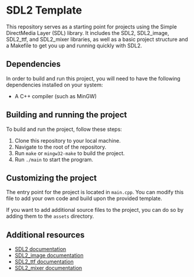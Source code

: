 # SDL2 Template


This repository serves as a starting point for projects using the Simple DirectMedia Layer (SDL) library. It includes the SDL2, SDL2_image, SDL2_ttf, and SDL2_mixer libraries, as well as a basic project structure and a Makefile to get you up and running quickly with SDL2.

## Dependencies

In order to build and run this project, you will need to have the following dependencies installed on your system:

-   A C++ compiler (such as MinGW)

## Building and running the project

To build and run the project, follow these steps:

1.  Clone this repository to your local machine.
2.  Navigate to the root of the repository.
3.  Run `make` or `mingw32-make` to build the project.
4.  Run `./main` to start the program.

## Customizing the project

The entry point for the project is located in `main.cpp`. You can modify this file to add your own code and build upon the provided template.

If you want to add additional source files to the project, you can do so by adding them to the `assets` directory.

## Additional resources

-   [SDL2 documentation](https://wiki.libsdl.org/FrontPage)
-   [SDL2_image documentation](https://www.libsdl.org/projects/SDL_image/)
-   [SDL2_ttf documentation](https://www.libsdl.org/projects/SDL_ttf/)
-   [SDL2_mixer documentation](https://www.libsdl.org/projects/SDL_mixer/)
